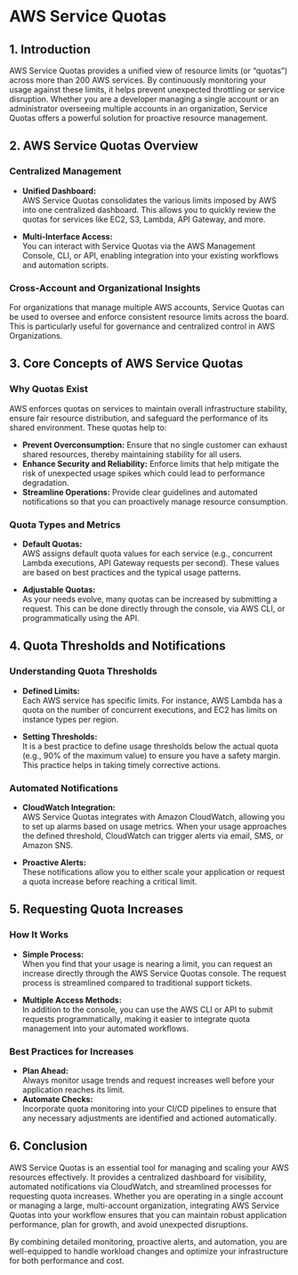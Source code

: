 # AWS Service Quotas

## 1. Introduction

AWS Service Quotas provides a unified view of resource limits (or “quotas”) across more than 200 AWS services. By continuously monitoring your usage against these limits, it helps prevent unexpected throttling or service disruption. Whether you are a developer managing a single account or an administrator overseeing multiple accounts in an organization, Service Quotas offers a powerful solution for proactive resource management.

## 2. AWS Service Quotas Overview

### Centralized Management

- **Unified Dashboard:**  
    AWS Service Quotas consolidates the various limits imposed by AWS into one centralized dashboard. This allows you to quickly review the quotas for services like EC2, S3, Lambda, API Gateway, and more.
    
- **Multi-Interface Access:**  
    You can interact with Service Quotas via the AWS Management Console, CLI, or API, enabling integration into your existing workflows and automation scripts.

### Cross-Account and Organizational Insights

For organizations that manage multiple AWS accounts, Service Quotas can be used to oversee and enforce consistent resource limits across the board. This is particularly useful for governance and centralized control in AWS Organizations.
## 3. Core Concepts of AWS Service Quotas

### Why Quotas Exist

AWS enforces quotas on services to maintain overall infrastructure stability, ensure fair resource distribution, and safeguard the performance of its shared environment. These quotas help to:

- **Prevent Overconsumption:** Ensure that no single customer can exhaust shared resources, thereby maintaining stability for all users.
- **Enhance Security and Reliability:** Enforce limits that help mitigate the risk of unexpected usage spikes which could lead to performance degradation.
- **Streamline Operations:** Provide clear guidelines and automated notifications so that you can proactively manage resource consumption.

### Quota Types and Metrics

- **Default Quotas:**  
    AWS assigns default quota values for each service (e.g., concurrent Lambda executions, API Gateway requests per second). These values are based on best practices and the typical usage patterns.
    
- **Adjustable Quotas:**  
    As your needs evolve, many quotas can be increased by submitting a request. This can be done directly through the console, via AWS CLI, or programmatically using the API.

## 4. Quota Thresholds and Notifications

### Understanding Quota Thresholds

- **Defined Limits:**  
    Each AWS service has specific limits. For instance, AWS Lambda has a quota on the number of concurrent executions, and EC2 has limits on instance types per region.
    
- **Setting Thresholds:**  
    It is a best practice to define usage thresholds below the actual quota (e.g., 90% of the maximum value) to ensure you have a safety margin. This practice helps in taking timely corrective actions.

### Automated Notifications

- **CloudWatch Integration:**  
    AWS Service Quotas integrates with Amazon CloudWatch, allowing you to set up alarms based on usage metrics. When your usage approaches the defined threshold, CloudWatch can trigger alerts via email, SMS, or Amazon SNS.
    
- **Proactive Alerts:**  
    These notifications allow you to either scale your application or request a quota increase before reaching a critical limit.

## 5. Requesting Quota Increases

### How It Works

- **Simple Process:**  
    When you find that your usage is nearing a limit, you can request an increase directly through the AWS Service Quotas console. The request process is streamlined compared to traditional support tickets.
    
- **Multiple Access Methods:**  
    In addition to the console, you can use the AWS CLI or API to submit requests programmatically, making it easier to integrate quota management into your automated workflows.

### Best Practices for Increases

- **Plan Ahead:**  
    Always monitor usage trends and request increases well before your application reaches its limit.
- **Automate Checks:**  
    Incorporate quota monitoring into your CI/CD pipelines to ensure that any necessary adjustments are identified and actioned automatically.

## 6. Conclusion

AWS Service Quotas is an essential tool for managing and scaling your AWS resources effectively. It provides a centralized dashboard for visibility, automated notifications via CloudWatch, and streamlined processes for requesting quota increases. Whether you are operating in a single account or managing a large, multi-account organization, integrating AWS Service Quotas into your workflow ensures that you can maintain robust application performance, plan for growth, and avoid unexpected disruptions.

By combining detailed monitoring, proactive alerts, and automation, you are well-equipped to handle workload changes and optimize your infrastructure for both performance and cost.
